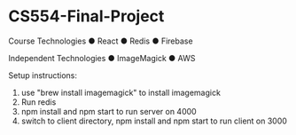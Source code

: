 # CS554-Final-Project
Course Technologies
● React 
● Redis 
● Firebase

Independent Technologies 
● ImageMagick
● AWS

Setup instructions:
1. use "brew install imagemagick" to install imagemagick
2. Run redis
3. npm install and npm start to run server on 4000
4. switch to client directory, npm install and npm start to run client on 3000

